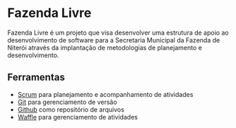 # Fazenda Livre
Fazenda Livre é um projeto que visa desenvolver uma estrutura de apoio ao desenvolvimento de software para a Secretaria Municipal da Fazenda de Niterói através da implantação de metodologias de planejamento e desenvolvimento.

## Ferramentas
- [Scrum](https://www.scrum.org/) para planejamento e acompanhamento de atividades
- [Git](https://git-scm.com/) para gerenciamento de versão
- [Github](https://www.github.com) como repositório de arquivos
- [Waffle](https://www.wafle.io) para gerenciamento de atividades
